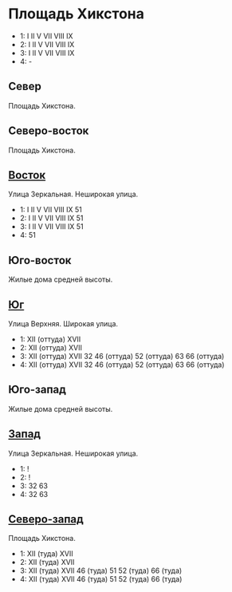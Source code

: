# Площадь Хикстона

* 1:    I   II  V   VII VIII    IX
* 2:    I   II  V   VII VIII    IX
* 3:    I   II  V   VII VIII    IX
* 4:    -

## Север

Площадь Хикстона.

## Северо-восток

Площадь Хикстона.

## [Восток](./510070.md)

Улица Зеркальная.
Неширокая улица.

* 1:    I   II  V   VII VIII    IX  51
* 2:    I   II  V   VII VIII    IX  51
* 3:    I   II  V   VII VIII    IX  51
* 4:    51

## Юго-восток

Жилые дома средней высоты.

## [Юг](./500080.md)

Улица Верхняя.
Широкая улица.

* 1:    XII (оттуда)    XVII
* 2:    XII (оттуда)    XVII
* 3:    XII (оттуда)    XVII    32  46 (оттуда) 52 (оттуда) 63  66 (оттуда)
* 4:    XII (оттуда)    XVII    32  46 (оттуда) 52 (оттуда) 63  66 (оттуда)

## Юго-запад

Жилые дома средней высоты.

## [Запад](./2212)

Улица Зеркальная.
Неширокая улица.

* 1:    !
* 2:    !
* 3:    32  63
* 4:    32  63

## [Северо-запад](./450065.md)

Площадь Хикстона.

* 1:    XII (туда)  XVII
* 2:    XII (туда)  XVII
* 3:    XII (туда)  XVII    46 (туда)   51  52 (туда)   66 (туда)
* 4:    XII (туда)  XVII    46 (туда)   51  52 (туда)   66 (туда)
